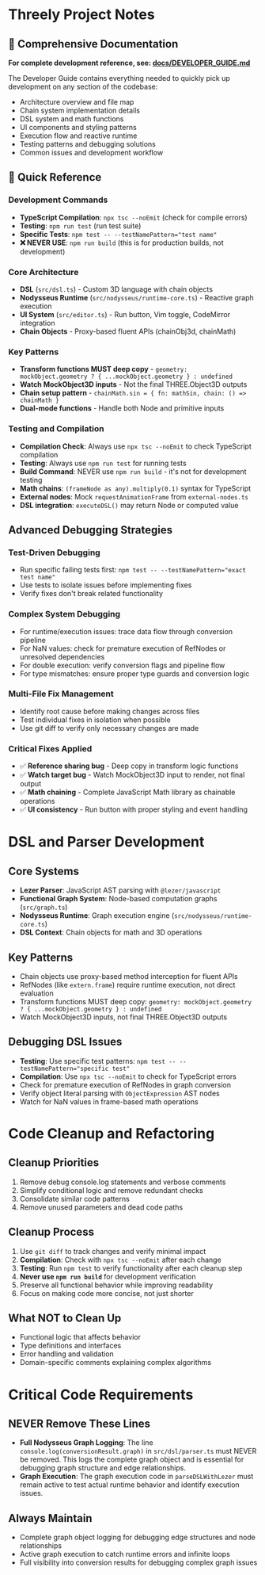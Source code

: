 # Threely Project Notes

## 📖 Comprehensive Documentation

**For complete development reference, see: [docs/DEVELOPER_GUIDE.md](docs/DEVELOPER_GUIDE.md)**

The Developer Guide contains everything needed to quickly pick up development on any section of the codebase:

- Architecture overview and file map
- Chain system implementation details
- DSL system and math functions
- UI components and styling patterns
- Execution flow and reactive runtime
- Testing patterns and debugging solutions
- Common issues and development workflow

## 🚀 Quick Reference

### Development Commands

- **TypeScript Compilation**: `npx tsc --noEmit` (check for compile errors)
- **Testing**: `npm run test` (run test suite)
- **Specific Tests**: `npm test -- --testNamePattern="test name"`
- **❌ NEVER USE**: `npm run build` (this is for production builds, not development)

### Core Architecture

- **DSL** (`src/dsl.ts`) - Custom 3D language with chain objects
- **Nodysseus Runtime** (`src/nodysseus/runtime-core.ts`) - Reactive graph execution
- **UI System** (`src/editor.ts`) - Run button, Vim toggle, CodeMirror integration
- **Chain Objects** - Proxy-based fluent APIs (chainObj3d, chainMath)

### Key Patterns

- **Transform functions MUST deep copy** - `geometry: mockObject.geometry ? { ...mockObject.geometry } : undefined`
- **Watch MockObject3D inputs** - Not the final THREE.Object3D outputs
- **Chain setup pattern** - `chainMath.sin = { fn: mathSin, chain: () => chainMath }`
- **Dual-mode functions** - Handle both Node<T> and primitive inputs

### Testing and Compilation

- **Compilation Check**: Always use `npx tsc --noEmit` to check TypeScript compilation
- **Testing**: Always use `npm run test` for running tests
- **Build Command**: NEVER use `npm run build` - it's not for development testing
- **Math chains**: `(frameNode as any).multiply(0.1)` syntax for TypeScript
- **External nodes**: Mock `requestAnimationFrame` from `external-nodes.ts`
- **DSL integration**: `executeDSL()` may return Node or computed value

## Advanced Debugging Strategies

### Test-Driven Debugging

- Run specific failing tests first: `npm test -- --testNamePattern="exact test name"`
- Use tests to isolate issues before implementing fixes
- Verify fixes don't break related functionality

### Complex System Debugging

- For runtime/execution issues: trace data flow through conversion pipeline
- For NaN values: check for premature execution of RefNodes or unresolved dependencies
- For double execution: verify conversion flags and pipeline flow
- For type mismatches: ensure proper type guards and conversion logic

### Multi-File Fix Management

- Identify root cause before making changes across files
- Test individual fixes in isolation when possible
- Use git diff to verify only necessary changes are made

### Critical Fixes Applied

- ✅ **Reference sharing bug** - Deep copy in transform logic functions
- ✅ **Watch target bug** - Watch MockObject3D input to render, not final output
- ✅ **Math chaining** - Complete JavaScript Math library as chainable operations
- ✅ **UI consistency** - Run button with proper styling and event handling

# DSL and Parser Development

## Core Systems

- **Lezer Parser**: JavaScript AST parsing with `@lezer/javascript`
- **Functional Graph System**: Node-based computation graphs (`src/graph.ts`)
- **Nodysseus Runtime**: Graph execution engine (`src/nodysseus/runtime-core.ts`)
- **DSL Context**: Chain objects for math and 3D operations

## Key Patterns

- Chain objects use proxy-based method interception for fluent APIs
- RefNodes (like `extern.frame`) require runtime execution, not direct evaluation
- Transform functions MUST deep copy: `geometry: mockObject.geometry ? { ...mockObject.geometry } : undefined`
- Watch MockObject3D inputs, not final THREE.Object3D outputs

## Debugging DSL Issues

- **Testing**: Use specific test patterns: `npm test -- --testNamePattern="specific test"`
- **Compilation**: Use `npx tsc --noEmit` to check for TypeScript errors
- Check for premature execution of RefNodes in graph conversion
- Verify object literal parsing with `ObjectExpression` AST nodes
- Watch for NaN values in frame-based math operations

# Code Cleanup and Refactoring

## Cleanup Priorities

1. Remove debug console.log statements and verbose comments
2. Simplify conditional logic and remove redundant checks
3. Consolidate similar code patterns
4. Remove unused parameters and dead code paths

## Cleanup Process

1. Use `git diff` to track changes and verify minimal impact
2. **Compilation**: Check with `npx tsc --noEmit` after each change
3. **Testing**: Run `npm test` to verify functionality after each cleanup step
4. **Never use `npm run build`** for development verification
5. Preserve all functional behavior while improving readability
6. Focus on making code more concise, not just shorter

## What NOT to Clean Up

- Functional logic that affects behavior
- Type definitions and interfaces
- Error handling and validation
- Domain-specific comments explaining complex algorithms

# Critical Code Requirements

## NEVER Remove These Lines

- **Full Nodysseus Graph Logging**: The line `console.log(conversionResult.graph)` in `src/dsl/parser.ts` must NEVER be removed. This logs the complete graph object and is essential for debugging graph structure and edge relationships.
- **Graph Execution**: The graph execution code in `parseDSLWithLezer` must remain active to test actual runtime behavior and identify execution issues.

## Always Maintain

- Complete graph object logging for debugging edge structures and node relationships
- Active graph execution to catch runtime errors and infinite loops
- Full visibility into conversion results for debugging complex graph issues
